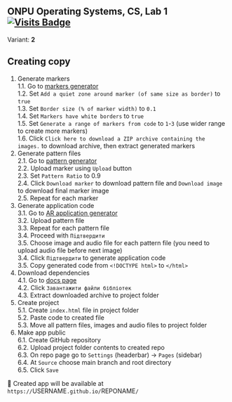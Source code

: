 ## ONPU Operating Systems, CS, Lab 1 [![Visits Badge](https://badges.pufler.dev/visits/exposedcat/onpu-os-lab-1)](https://github.com/ExposedCat/onpu-os-lab-1)  
Variant: **2**  

## Creating copy
1. Generate markers  
1.1. Go to [markers generator](https://au.gmented.com/app/marker/marker.php)  
1.2. Set `Add a quiet zone around marker (of same size as border)` to `true`  
1.3. Set `Border size (% of marker width)` to `0.1`  
1.4. Set `Markers have white borders` to `true`  
1.5. Set `Generate a range of markers from code` to `1`-`3` (use wider range to create more markers)  
1.6. Click `Click here to download a ZIP archive containing the images.` to download archive, then extract generated markers  
2. Generate pattern files  
2.1. Go to [pattern generator](https://jeromeetienne.github.io/AR.js/three.js/examples/marker-training/examples/generator.html)  
2.2. Upload marker using `Upload` button  
2.3. Set `Pattern Ratio` to 0.9  
2.4. Click `Download marker` to download pattern file and `Download image` to download final marker image  
2.5. Repeat for each marker
3. Generate application code  
3.1. Go to [AR application generator](http://ar.gamehub.od.ua/)  
3.2. Upload pattern file  
3.3. Repeat for each pattern file  
3.4. Proceed with `Пiдтвердити`  
3.5. Choose image and audio file for each pattern file (you need to upload audio file before next image)  
3.4. Click `Пiдтвердити` to generate application code  
3.5. Copy generated code from `<!DOCTYPE html>` to `</html>`  
4. Download dependencies  
4.1. Go to [docs page](http://ar.gamehub.od.ua/docs.html)  
4.2. Click `Завантажити файли бібліотек`  
4.3. Extract downloaded archive to project folder  
5. Create project  
5.1. Create `index.html` file in project folder  
5.2. Paste code to created file  
5.3. Move all pattern files, images and audio files to project folder  
6. Make app public  
6.1. Create GitHub repository  
6.2. Upload project folder contents to created repo  
6.3. On repo page go to `Settings` (headerbar) → `Pages` (sidebar)  
6.4. At `Source` choose main branch and root directory  
6.5. Click `Save`    

🎯 Created app will be available at `https://`USERNAME`.github.io/`REPONAME`/`